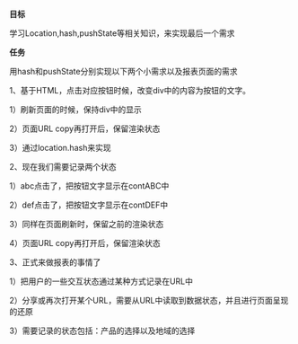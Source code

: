 **目标**

学习Location,hash,pushState等相关知识，来实现最后一个需求

**任务**

用hash和pushState分别实现以下两个小需求以及报表页面的需求

1、基于HTML，点击对应按钮时候，改变div中的内容为按钮的文字。

1）刷新页面的时候，保持div中的显示

2）页面URL copy再打开后，保留渲染状态

3）通过location.hash来实现

2、现在我们需要记录两个状态

1）abc点击了，把按钮文字显示在contABC中

2）def点击了，把按钮文字显示在contDEF中

3）同样在页面刷新时，保留之前的渲染状态

4）页面URL copy再打开后，保留渲染状态

3、正式来做报表的事情了

1）把用户的一些交互状态通过某种方式记录在URL中

2）分享或再次打开某个URL，需要从URL中读取到数据状态，并且进行页面呈现的还原

3）需要记录的状态包括：产品的选择以及地域的选择